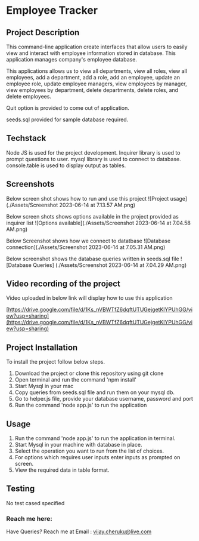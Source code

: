 # Employee Tracker

## Project Description

This command-line application create interfaces that allow users to easily view and interact with employee information stored in database. This application manages company's employee database.

This applications allows us to view all departments, view all roles, view all employees, add a department, add a role, add an employee, update an employee role, update employee managers, view employees by manager, view employees by department, delete departments, delete roles, and delete employees.

Quit option is provided to come out of application.

seeds.sql provided for sample database required.

## Techstack

Node JS is used for the project development. 
Inquirer library is used to prompt questions to user.
mysql library is used to connect to database.
console.table is used to display output as tables.

## Screenshots

Below screen shot shows how to run and use this project
![Project usage](./Assets/Screenshot 2023-06-14 at 7.13.57 AM.png)

Below screen shots shows options available in the project provided as inquirer list
![Options available](./Assets/Screenshot 2023-06-14 at 7.04.58 AM.png)

Below Screenshot shows how we connect to datatbase
![Database connection](./Assets/Screenshot 2023-06-14 at 7.05.31 AM.png)

Below screenshot shows the database queries written in seeds.sql file
![Database Queries] (./Assets/Screenshot 2023-06-14 at 7.04.29 AM.png)

## Video recording of the project

Video uploaded in below link will display how to use this application

[https://drive.google.com/file/d/1Ks_nVBWTfZ6dqftUTUGejgetKlYPUhGG/view?usp=sharing](https://drive.google.com/file/d/1Ks_nVBWTfZ6dqftUTUGejgetKlYPUhGG/view?usp=sharing)

## Project Installation

To install the project follow below steps.

1. Download the project or clone this repository using git clone
2. Open terminal and run the command 'npm install'
3. Start Mysql in your mac
4. Copy queries from seeds.sql file and run them on your mysql db.
5. Go to helper.js file, provide your database username, password and port
6. Run the command 'node app.js' to run the application

## Usage

1. Run the command 'node app.js' to run the application in terminal.
2. Start Mysql in your machine with database in place.
3. Select the operation you want to run from the list of choices.
4. For options which requires user inputs enter inputs as prompted on screen.
5. View the required data in table format.

## Testing
 No test cased specified

 ### Reach me here: 
 
 Have Queries? Reach me at
 Email : vijay.cheruku@live.com